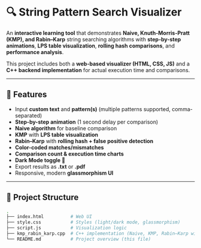 # 🔍 String Pattern Search Visualizer

An **interactive learning tool** that demonstrates **Naive, Knuth-Morris-Pratt (KMP), and Rabin–Karp** string searching algorithms with **step-by-step animations**, **LPS table visualization**, **rolling hash comparisons**, and **performance analysis**.  

This project includes both a **web-based visualizer (HTML, CSS, JS)** and a **C++ backend implementation** for actual execution time and comparisons.

---

## 🚀 Features
- Input **custom text** and **pattern(s)** (multiple patterns supported, comma-separated)
- **Step-by-step animation** (1 second delay per comparison)
- **Naive algorithm** for baseline comparison
- **KMP** with **LPS table visualization**
- **Rabin–Karp** with **rolling hash + false positive detection**
- **Color-coded matches/mismatches**
- **Comparison count & execution time charts**
- **Dark Mode toggle 🌙**
- Export results as **.txt** or **.pdf**
- Responsive, modern **glassmorphism UI**

---

## 📂 Project Structure
```bash
.
├── index.html          # Web UI
├── style.css           # Styles (light/dark mode, glassmorphism)
├── script.js           # Visualization logic
├── kmp_rabin_karp.cpp  # C++ implementation (Naive, KMP, Rabin–Karp with timing)
└── README.md           # Project overview (this file)
